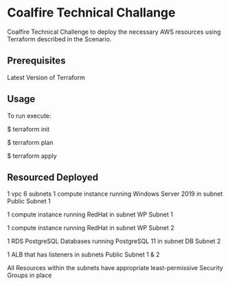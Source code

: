 # Coalfire Technical Challange
Coalfire Technical Challenge to deploy the necessary AWS resources
using Terraform described in the Scenario. 

## Prerequisites
Latest Version of Terraform


## Usage
To run execute:

$ terraform init

$ terraform plan

$ terraform apply

## Resourced Deployed 

1 vpc
6 subnets
1 compute instance running Windows Server 2019 in subnet Public Subnet 1

1 compute instance running RedHat in subnet WP Subnet 1

1 compute instance running RedHat in subnet WP Subnet 2

1 RDS PostgreSQL Databases running PostgreSQL 11 in subnet DB Subnet 2

1 ALB that has listeners in subnets Public Subnet 1 & 2

All Resources within the subnets have appropriate least-permissive Security Groups in place
